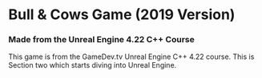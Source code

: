 # Bull & Cows Game (2019 Version)


### Made from the Unreal Engine 4.22 C++ Course
This game is from the GameDev.tv Unreal Engine C++ 4.22 course. This is Section two which starts diving into Unreal Engine.